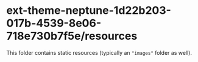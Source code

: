 # ext-theme-neptune-1d22b203-017b-4539-8e06-718e730b7f5e/resources

This folder contains static resources (typically an `"images"` folder as well).
